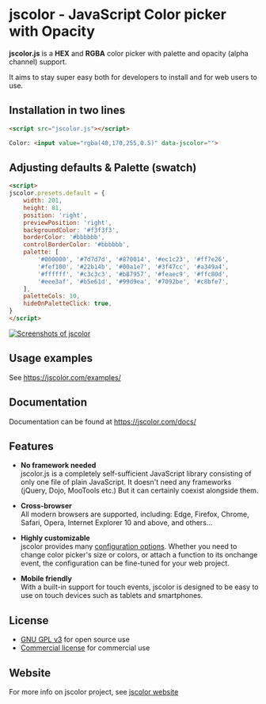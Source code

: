 # jscolor - JavaScript Color picker with Opacity

**jscolor.js** is a **HEX** and **RGBA** color picker with palette and opacity (alpha channel) support.

It aims to stay super easy both for developers to install and for web users to use.



## Installation in two lines

```html
<script src="jscolor.js"></script>

Color: <input value="rgba(40,170,255,0.5)" data-jscolor="">
```



## Adjusting defaults & Palette (swatch)

```html
<script>
jscolor.presets.default = {
	width: 201,
	height: 81,
	position: 'right',
	previewPosition: 'right',
	backgroundColor: '#f3f3f3',
	borderColor: '#bbbbbb',
	controlBorderColor: '#bbbbbb',
	palette: [
		'#000000', '#7d7d7d', '#870014', '#ec1c23', '#ff7e26',
		'#fef100', '#22b14b', '#00a1e7', '#3f47cc', '#a349a4',
		'#ffffff', '#c3c3c3', '#b87957', '#feaec9', '#ffc80d',
		'#eee3af', '#b5e61d', '#99d9ea', '#7092be', '#c8bfe7',
	],
	paletteCols: 10,
	hideOnPaletteClick: true,
}
</script>
```



[<img src="https://jscolor.com/hosted/gui/jscolor-2.4.1.png" alt="Screenshots of jscolor">](https://jscolor.com/examples)



## Usage examples

See https://jscolor.com/examples/



## Documentation

Documentation can be found at https://jscolor.com/docs/



## Features


* **No framework needed** \
  jscolor.js is a completely self-sufficient JavaScript library consisting of only one file of plain JavaScript.
  It doesn't need any frameworks (jQuery, Dojo, MooTools etc.) But it can certainly coexist alongside them.


* **Cross-browser** \
  All modern browsers are supported, including:
  Edge, Firefox, Chrome, Safari, Opera, Internet Explorer 10 and above, and others...


* **Highly customizable** \
  jscolor provides many [configuration options](https://jscolor.com/docs/#doc-api-options). Whether you need to change color picker's size or colors, or attach a function to its onchange event, the configuration can be fine-tuned for your web project.


* **Mobile friendly** \
  With a built-in support for touch events, jscolor is designed to be easy to use on touch devices such as tablets and smartphones.



## License

* [GNU GPL v3](http://www.gnu.org/licenses/gpl-3.0.txt) for open source use
* [Commercial license](https://jscolor.com/download/#licenses) for commercial use



## Website

For more info on jscolor project, see [jscolor website](https://jscolor.com)
